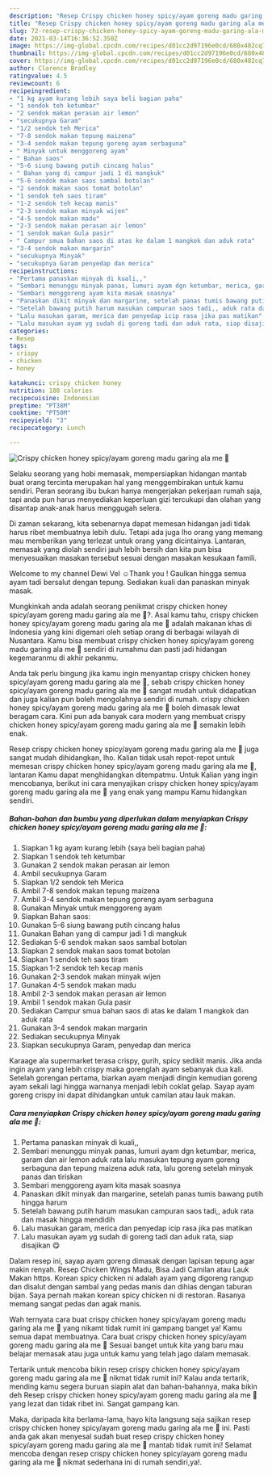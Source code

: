 ```yaml
---
description: "Resep Crispy chicken honey spicy/ayam goreng madu garing ala me 🥰 Sederhana dan Mudah Dibuat"
title: "Resep Crispy chicken honey spicy/ayam goreng madu garing ala me 🥰 Sederhana dan Mudah Dibuat"
slug: 72-resep-crispy-chicken-honey-spicy-ayam-goreng-madu-garing-ala-me-sederhana-dan-mudah-dibuat
date: 2021-03-14T16:36:52.350Z
image: https://img-global.cpcdn.com/recipes/d01cc2d97196e0cd/680x482cq70/crispy-chicken-honey-spicyayam-goreng-madu-garing-ala-me-🥰-foto-resep-utama.jpg
thumbnail: https://img-global.cpcdn.com/recipes/d01cc2d97196e0cd/680x482cq70/crispy-chicken-honey-spicyayam-goreng-madu-garing-ala-me-🥰-foto-resep-utama.jpg
cover: https://img-global.cpcdn.com/recipes/d01cc2d97196e0cd/680x482cq70/crispy-chicken-honey-spicyayam-goreng-madu-garing-ala-me-🥰-foto-resep-utama.jpg
author: Clarence Bradley
ratingvalue: 4.5
reviewcount: 6
recipeingredient:
- "1 kg ayam kurang lebih saya beli bagian paha"
- "1 sendok teh ketumbar"
- "2 sendok makan perasan air lemon"
- "secukupnya Garam"
- "1/2 sendok teh Merica"
- "7-8 sendok makan tepung maizena"
- "3-4 sendok makan tepung goreng ayam serbaguna"
- " Minyak untuk menggoreng ayam"
- " Bahan saos"
- "5-6 siung bawang putih cincang halus"
- " Bahan yang di campur jadi 1 di mangkuk"
- "5-6 sendok makan saos sambal botolan"
- "2 sendok makan saos tomat botolan"
- "1 sendok teh saos tiram"
- "1-2 sendok teh kecap manis"
- "2-3 sendok makan minyak wijen"
- "4-5 sendok makan madu"
- "2-3 sendok makan perasan air lemon"
- "1 sendok makan Gula pasir"
- " Campur smua bahan saos di atas ke dalam 1 mangkok dan aduk rata"
- "3-4 sendok makan margarin"
- "secukupnya Minyak"
- "secukupnya Garam penyedap dan merica"
recipeinstructions:
- "Pertama panaskan minyak di kuali,,"
- "Sembari menunggu minyak panas, lumuri ayam dgn ketumbar, merica, garam dan air lemon aduk rata lalu masukan tepung ayam goreng serbaguna dan tepung maizena aduk rata, lalu goreng setelah minyak panas dan tiriskan"
- "Sembari menggoreng ayam kita masak soasnya"
- "Panaskan dikit minyak dan margarine, setelah panas tumis bawang putih hingga harum"
- "Setelah bawang putih harum masukan campuran saos tadi,, aduk rata dan masak hingga mendidih"
- "Lalu masukan garam, merica dan penyedap icip rasa jika pas matikan"
- "Lalu masukan ayam yg sudah di goreng tadi dan aduk rata, siap disajikan 😋"
categories:
- Resep
tags:
- crispy
- chicken
- honey

katakunci: crispy chicken honey 
nutrition: 188 calories
recipecuisine: Indonesian
preptime: "PT38M"
cooktime: "PT50M"
recipeyield: "3"
recipecategory: Lunch

---
```



![Crispy chicken honey spicy/ayam goreng madu garing ala me 🥰](https://img-global.cpcdn.com/recipes/d01cc2d97196e0cd/680x482cq70/crispy-chicken-honey-spicyayam-goreng-madu-garing-ala-me-🥰-foto-resep-utama.jpg)

Selaku seorang yang hobi memasak, mempersiapkan hidangan mantab buat orang tercinta merupakan hal yang menggembirakan untuk kamu sendiri. Peran seorang ibu bukan hanya mengerjakan pekerjaan rumah saja, tapi anda pun harus menyediakan keperluan gizi tercukupi dan olahan yang disantap anak-anak harus menggugah selera.

Di zaman  sekarang, kita sebenarnya dapat memesan hidangan jadi tidak harus ribet membuatnya lebih dulu. Tetapi ada juga lho orang yang memang mau memberikan yang terlezat untuk orang yang dicintainya. Lantaran, memasak yang diolah sendiri jauh lebih bersih dan kita pun bisa menyesuaikan masakan tersebut sesuai dengan masakan kesukaan famili. 

Welcome to my channel Dewi Vel ☺Thank you ! Gaulkan hingga semua ayam tadi bersalut dengan tepung. Sediakan kuali dan panaskan minyak masak.

Mungkinkah anda adalah seorang penikmat crispy chicken honey spicy/ayam goreng madu garing ala me 🥰?. Asal kamu tahu, crispy chicken honey spicy/ayam goreng madu garing ala me 🥰 adalah makanan khas di Indonesia yang kini digemari oleh setiap orang di berbagai wilayah di Nusantara. Kamu bisa membuat crispy chicken honey spicy/ayam goreng madu garing ala me 🥰 sendiri di rumahmu dan pasti jadi hidangan kegemaranmu di akhir pekanmu.

Anda tak perlu bingung jika kamu ingin menyantap crispy chicken honey spicy/ayam goreng madu garing ala me 🥰, sebab crispy chicken honey spicy/ayam goreng madu garing ala me 🥰 sangat mudah untuk didapatkan dan juga kalian pun boleh mengolahnya sendiri di rumah. crispy chicken honey spicy/ayam goreng madu garing ala me 🥰 boleh dimasak lewat beragam cara. Kini pun ada banyak cara modern yang membuat crispy chicken honey spicy/ayam goreng madu garing ala me 🥰 semakin lebih enak.

Resep crispy chicken honey spicy/ayam goreng madu garing ala me 🥰 juga sangat mudah dihidangkan, lho. Kalian tidak usah repot-repot untuk memesan crispy chicken honey spicy/ayam goreng madu garing ala me 🥰, lantaran Kamu dapat menghidangkan ditempatmu. Untuk Kalian yang ingin mencobanya, berikut ini cara menyajikan crispy chicken honey spicy/ayam goreng madu garing ala me 🥰 yang enak yang mampu Kamu hidangkan sendiri.

<!--inarticleads1-->

##### Bahan-bahan dan bumbu yang diperlukan dalam menyiapkan Crispy chicken honey spicy/ayam goreng madu garing ala me 🥰:

1. Siapkan 1 kg ayam kurang lebih (saya beli bagian paha)
1. Siapkan 1 sendok teh ketumbar
1. Gunakan 2 sendok makan perasan air lemon
1. Ambil secukupnya Garam
1. Siapkan 1/2 sendok teh Merica
1. Ambil 7-8 sendok makan tepung maizena
1. Ambil 3-4 sendok makan tepung goreng ayam serbaguna
1. Gunakan  Minyak untuk menggoreng ayam
1. Siapkan  Bahan saos:
1. Gunakan 5-6 siung bawang putih cincang halus
1. Gunakan  Bahan yang di campur jadi 1 di mangkuk
1. Sediakan 5-6 sendok makan saos sambal botolan
1. Siapkan 2 sendok makan saos tomat botolan
1. Siapkan 1 sendok teh saos tiram
1. Siapkan 1-2 sendok teh kecap manis
1. Gunakan 2-3 sendok makan minyak wijen
1. Gunakan 4-5 sendok makan madu
1. Ambil 2-3 sendok makan perasan air lemon
1. Ambil 1 sendok makan Gula pasir
1. Sediakan  Campur smua bahan saos di atas ke dalam 1 mangkok dan aduk rata
1. Gunakan 3-4 sendok makan margarin
1. Sediakan secukupnya Minyak
1. Siapkan secukupnya Garam, penyedap dan merica


Karaage ala supermarket terasa crispy, gurih, spicy sedikit manis. Jika anda ingin ayam yang lebih crispy maka gorenglah ayam sebanyak dua kali. Setelah gorengan pertama, biarkan ayam menjadi dingin kemudian goreng ayam sekali lagi hingga warnanya menjadi lebih coklat gelap. Sayap ayam goreng crispy ini dapat dihidangkan untuk camilan atau lauk makan. 

<!--inarticleads2-->

##### Cara menyiapkan Crispy chicken honey spicy/ayam goreng madu garing ala me 🥰:

1. Pertama panaskan minyak di kuali,,
1. Sembari menunggu minyak panas, lumuri ayam dgn ketumbar, merica, garam dan air lemon aduk rata lalu masukan tepung ayam goreng serbaguna dan tepung maizena aduk rata, lalu goreng setelah minyak panas dan tiriskan
1. Sembari menggoreng ayam kita masak soasnya
1. Panaskan dikit minyak dan margarine, setelah panas tumis bawang putih hingga harum
1. Setelah bawang putih harum masukan campuran saos tadi,, aduk rata dan masak hingga mendidih
1. Lalu masukan garam, merica dan penyedap icip rasa jika pas matikan
1. Lalu masukan ayam yg sudah di goreng tadi dan aduk rata, siap disajikan 😋


Dalam resep ini, sayap ayam goreng dimasak dengan lapisan tepung agar makin renyah. Resep Chicken Wings Madu, Bisa Jadi Camilan atau Lauk Makan https. Korean spicy chicken ni adalah ayam yang digoreng rangup dan disalut dengan sambal yang pedas manis dan dihias dengan taburan bijan. Saya pernah makan korean spicy chicken ni di restoran. Rasanya memang sangat pedas dan agak manis. 

Wah ternyata cara buat crispy chicken honey spicy/ayam goreng madu garing ala me 🥰 yang nikamt tidak rumit ini gampang banget ya! Kamu semua dapat membuatnya. Cara buat crispy chicken honey spicy/ayam goreng madu garing ala me 🥰 Sesuai banget untuk kita yang baru mau belajar memasak atau juga untuk kamu yang telah jago dalam memasak.

Tertarik untuk mencoba bikin resep crispy chicken honey spicy/ayam goreng madu garing ala me 🥰 nikmat tidak rumit ini? Kalau anda tertarik, mending kamu segera buruan siapin alat dan bahan-bahannya, maka bikin deh Resep crispy chicken honey spicy/ayam goreng madu garing ala me 🥰 yang lezat dan tidak ribet ini. Sangat gampang kan. 

Maka, daripada kita berlama-lama, hayo kita langsung saja sajikan resep crispy chicken honey spicy/ayam goreng madu garing ala me 🥰 ini. Pasti anda gak akan menyesal sudah buat resep crispy chicken honey spicy/ayam goreng madu garing ala me 🥰 mantab tidak rumit ini! Selamat mencoba dengan resep crispy chicken honey spicy/ayam goreng madu garing ala me 🥰 nikmat sederhana ini di rumah sendiri,ya!.


